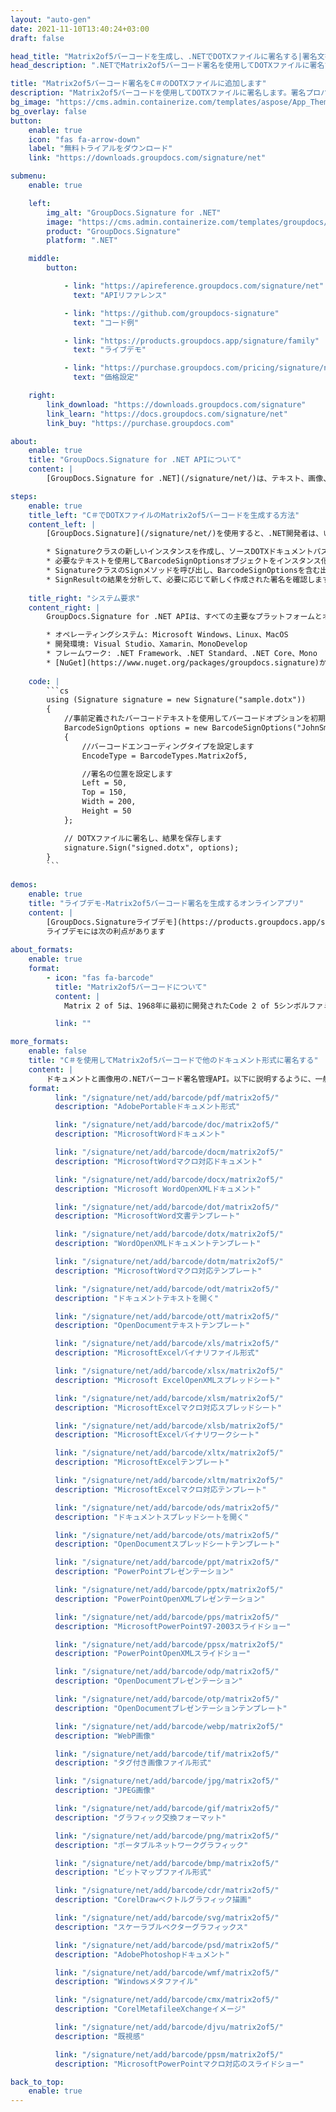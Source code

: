 ```yaml
---
layout: "auto-gen"
date: 2021-11-10T13:40:24+03:00
draft: false

head_title: "Matrix2of5バーコードを生成し、.NETでDOTXファイルに署名する|署名文書"
head_description: ".NETでMatrix2of5バーコード署名を使用してDOTXファイルに署名する-人気のあるビジネスドキュメントや画像ファイル形式にバーコードを追加する."

title: "Matrix2of5バーコード署名をC＃のDOTXファイルに追加します"
description: "Matrix2of5バーコードを使用してDOTXファイルに署名します。署名プロパティを操作し、ニーズに合ったドキュメント内で高度な署名オプションを設定します."
bg_image: "https://cms.admin.containerize.com/templates/aspose/App_Themes/V3/images/bg/header1.png"
bg_overlay: false
button:
    enable: true
    icon: "fas fa-arrow-down"
    label: "無料トライアルをダウンロード"
    link: "https://downloads.groupdocs.com/signature/net"

submenu:
    enable: true

    left:
        img_alt: "GroupDocs.Signature for .NET"
        image: "https://cms.admin.containerize.com/templates/groupdocs/images/product-logos/90x90-noborder/groupdocs-signature-net.png"
        product: "GroupDocs.Signature"
        platform: ".NET"

    middle:
        button:

            - link: "https://apireference.groupdocs.com/signature/net"
              text: "APIリファレンス"

            - link: "https://github.com/groupdocs-signature"
              text: "コード例"

            - link: "https://products.groupdocs.app/signature/family"
              text: "ライブデモ"

            - link: "https://purchase.groupdocs.com/pricing/signature/net"
              text: "価格設定"

    right:
        link_download: "https://downloads.groupdocs.com/signature"
        link_learn: "https://docs.groupdocs.com/signature/net"
        link_buy: "https://purchase.groupdocs.com"

about:
    enable: true
    title: "GroupDocs.Signature for .NET APIについて"
    content: |
        [GroupDocs.Signature for .NET](/signature/net/)は、テキスト、画像、バーコード、スタンプ、フォームフィールド、QRコード、メタデータなどのさまざまな署名タイプを使用してデジタルドキュメントに電子署名するネイティブ.NETAPIです。ユーザーは、PDF、Microsoft Word、Excelワークシート、PowerPointプレゼンテーション、Adobe Photoshop、メタファイル、および画像ファイル形式内のデジタル署名を追加、編集、検証、削除、および検索でき、必要に応じて署名プロパティをカスタマイズするための追加サポートがあります。

steps:
    enable: true
    title_left: "C＃でDOTXファイルのMatrix2of5バーコードを生成する方法"
    content_left: |
        [GroupDocs.Signature](/signature/net/)を使用すると、.NET開発者は、いくつかの簡単な手順を実行することで、アプリケーション内のDOTXファイルにMatrix2of5バーコードを簡単に追加できます。

        * Signatureクラスの新しいインスタンスを作成し、ソースDOTXドキュメントパスをコンストラクターパラメーターとして渡します。
        * 必要なテキストを使用してBarcodeSignOptionsオブジェクトをインスタンス化し、EncodeTypeプロパティをMatrix2of5に設定します。
        * SignatureクラスのSignメソッドを呼び出し、BarcodeSignOptionsを含む出力DOTXファイル名を渡します。
        * SignResultの結果を分析して、必要に応じて新しく作成された署名を確認します。
        
    title_right: "システム要求"
    content_right: |
        GroupDocs.Signature for .NET APIは、すべての主要なプラットフォームとオペレーティングシステムでサポートされています。以下のコードを実行する前に、システムに次の前提条件がインストールされていることを確認してください。

        * オペレーティングシステム: Microsoft Windows、Linux、MacOS
        * 開発環境: Visual Studio、Xamarin、MonoDevelop
        * フレームワーク: .NET Framework、.NET Standard、.NET Core、Mono
        * [NuGet](https://www.nuget.org/packages/groupdocs.signature)からGroupDocs.Signaturefor.NETの最新バージョンをダウンロードします
        
    code: |
        ```cs
        using (Signature signature = new Signature("sample.dotx"))
        {
            //事前定義されたバーコードテキストを使用してバーコードオプションを初期化します
            BarcodeSignOptions options = new BarcodeSignOptions("JohnSmith")
            {
                //バーコードエンコーディングタイプを設定します
                EncodeType = BarcodeTypes.Matrix2of5,

                //署名の位置を設定します
                Left = 50,
                Top = 150,
                Width = 200,
                Height = 50
            };

            // DOTXファイルに署名し、結果を保存します 
            signature.Sign("signed.dotx", options);
        }
        ```
        
demos:
    enable: true
    title: "ライブデモ-Matrix2of5バーコード署名を生成するオンラインアプリ"
    content: |
        [GroupDocs.Signatureライブデモ](https://products.groupdocs.app/signature/family)サイトにアクセスして、Matrix2of5バーコードをDOTXファイルに今すぐ追加してください。  
        ライブデモには次の利点があります
        
about_formats:
    enable: true
    format:
        - icon: "fas fa-barcode"
          title: "Matrix2of5バーコードについて"
          content: |
            Matrix 2 of 5は、1968年に最初に開発されたCode 2 of 5シンボルファミリーの高密度メンバーです。これは、主に倉庫の仕分けと写真の仕上げに使用されています。 2 of 5の名前は、各文字のエンコードに使用される5つの要素（バーとスペース）のうち、2つは幅が広く、3つは幅が狭いという事実に由来しています。

          link: ""

more_formats:
    enable: false
    title: "C＃を使用してMatrix2of5バーコードで他のドキュメント形式に署名する"
    content: |
        ドキュメントと画像用の.NETバーコード署名管理API。以下に説明するように、一般的なファイル形式のいくつかにバーコード署名を追加します。
    format: 
          link: "/signature/net/add/barcode/pdf/matrix2of5/"
          description: "AdobePortableドキュメント形式"

          link: "/signature/net/add/barcode/doc/matrix2of5/"
          description: "MicrosoftWordドキュメント"

          link: "/signature/net/add/barcode/docm/matrix2of5/"
          description: "MicrosoftWordマクロ対応ドキュメント"

          link: "/signature/net/add/barcode/docx/matrix2of5/"
          description: "Microsoft WordOpenXMLドキュメント"

          link: "/signature/net/add/barcode/dot/matrix2of5/"
          description: "MicrosoftWord文書テンプレート"

          link: "/signature/net/add/barcode/dotx/matrix2of5/"
          description: "WordOpenXMLドキュメントテンプレート"

          link: "/signature/net/add/barcode/dotm/matrix2of5/"
          description: "MicrosoftWordマクロ対応テンプレート"       

          link: "/signature/net/add/barcode/odt/matrix2of5/"
          description: "ドキュメントテキストを開く"

          link: "/signature/net/add/barcode/ott/matrix2of5/"
          description: "OpenDocumentテキストテンプレート"

          link: "/signature/net/add/barcode/xls/matrix2of5/"
          description: "MicrosoftExcelバイナリファイル形式"

          link: "/signature/net/add/barcode/xlsx/matrix2of5/"
          description: "Microsoft ExcelOpenXMLスプレッドシート"

          link: "/signature/net/add/barcode/xlsm/matrix2of5/"
          description: "MicrosoftExcelマクロ対応スプレッドシート"

          link: "/signature/net/add/barcode/xlsb/matrix2of5/"
          description: "MicrosoftExcelバイナリワークシート"

          link: "/signature/net/add/barcode/xltx/matrix2of5/"
          description: "MicrosoftExcelテンプレート"

          link: "/signature/net/add/barcode/xltm/matrix2of5/"
          description: "MicrosoftExcelマクロ対応テンプレート"

          link: "/signature/net/add/barcode/ods/matrix2of5/"
          description: "ドキュメントスプレッドシートを開く"

          link: "/signature/net/add/barcode/ots/matrix2of5/"
          description: "OpenDocumentスプレッドシートテンプレート"

          link: "/signature/net/add/barcode/ppt/matrix2of5/"
          description: "PowerPointプレゼンテーション"

          link: "/signature/net/add/barcode/pptx/matrix2of5/"
          description: "PowerPointOpenXMLプレゼンテーション"

          link: "/signature/net/add/barcode/pps/matrix2of5/"
          description: "MicrosoftPowerPoint97-2003スライドショー"

          link: "/signature/net/add/barcode/ppsx/matrix2of5/"
          description: "PowerPointOpenXMLスライドショー"                              

          link: "/signature/net/add/barcode/odp/matrix2of5/"
          description: "OpenDocumentプレゼンテーション"

          link: "/signature/net/add/barcode/otp/matrix2of5/"
          description: "OpenDocumentプレゼンテーションテンプレート"

          link: "/signature/net/add/barcode/webp/matrix2of5/"
          description: "WebP画像"

          link: "/signature/net/add/barcode/tif/matrix2of5/"
          description: "タグ付き画像ファイル形式"

          link: "/signature/net/add/barcode/jpg/matrix2of5/"
          description: "JPEG画像"

          link: "/signature/net/add/barcode/gif/matrix2of5/"
          description: "グラフィック交換フォーマット"

          link: "/signature/net/add/barcode/png/matrix2of5/"
          description: "ポータブルネットワークグラフィック"

          link: "/signature/net/add/barcode/bmp/matrix2of5/"
          description: "ビットマップファイル形式"

          link: "/signature/net/add/barcode/cdr/matrix2of5/"
          description: "CorelDrawベクトルグラフィック描画"

          link: "/signature/net/add/barcode/svg/matrix2of5/"
          description: "スケーラブルベクターグラフィックス"

          link: "/signature/net/add/barcode/psd/matrix2of5/"
          description: "AdobePhotoshopドキュメント"

          link: "/signature/net/add/barcode/wmf/matrix2of5/"
          description: "Windowsメタファイル"        

          link: "/signature/net/add/barcode/cmx/matrix2of5/"
          description: "CorelMetafileeXchangeイメージ"

          link: "/signature/net/add/barcode/djvu/matrix2of5/"
          description: "既視感"

          link: "/signature/net/add/barcode/ppsm/matrix2of5/"
          description: "MicrosoftPowerPointマクロ対応のスライドショー"

back_to_top:
    enable: true
---
```


